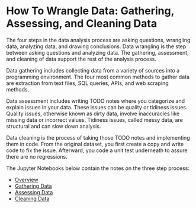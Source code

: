 # How To Wrangle Data: Gathering, Assessing, and Cleaning Data

The four steps in the data analysis process are asking questions, wrangling data, analyzing data, and drawing conclusions. Data wrangling is the step between asking questions and analyzing data. The gathering, assessment, and cleaning of data support the rest of the analysis process.

Data gathering includes collecting data from a variety of sources into a programming environment. The four most common methods to gather data are extraction from text files, SQL queries, APIs, and web scraping methods.

Data assessment includes writing TODO notes where you categorize and explain issues in your data. These issues can be quality or tidiness issues. Quality issues, otherwise known as dirty data, involve inaccuracies like missing data or incorrect values. Tidiness issues, called messy data, are structural and can slow down analysis.  

Data cleaning is the process of taking those TODO notes and implementing them in code. From the original dataset, you first create a copy and write code to fix the issue. Afterward, you code a unit test underneath to assure there are no regressions.

The Jupyter Notebooks below contain the notes on the three step process:

- [Overview](https://nbviewer.jupyter.org/github/Shane-Lester100/How-To-Wrangle-Data-Gathering-Assessing-and-Cleaning-Data/blob/master/Introduction%20Data%20Wrangling.ipynb)
- [Gathering Data](https://github.com/Shane-Lester100/How-To-Wrangle-Data-Gathering-Assessing-and-Cleaning-Data/blob/master/Gathering%20Data.ipynb)
- [Assessing Data](https://github.com/Shane-Lester100/How-To-Wrangle-Data-Gathering-Assessing-and-Cleaning-Data/blob/master/Assessing%20Data.ipynb)
- [Cleaning Data](https://github.com/Shane-Lester100/How-To-Wrangle-Data-Gathering-Assessing-and-Cleaning-Data/blob/master/Step%203%20Cleaning.ipynb)
